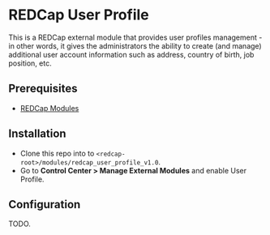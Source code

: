# REDCap User Profile
This is a REDCap external module that provides user profiles management - in other words, it gives the administrators the ability to create (and manage) additional user account information such as address, country of birth, job position, etc.

## Prerequisites
- [REDCap Modules](https://github.com/vanderbilt/redcap-external-modules)


## Installation
- Clone this repo into to `<redcap-root>/modules/redcap_user_profile_v1.0`.
- Go to **Control Center > Manage External Modules** and enable User Profile.

## Configuration
TODO.
